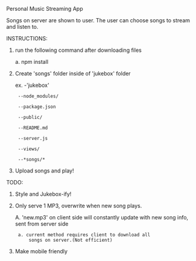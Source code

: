 Personal Music Streaming App

Songs on server are shown to user. The user can choose songs to stream and listen to.

INSTRUCTIONS:

1. run the following command after downloading files
	
	a. npm install

2. Create 'songs' folder inside of 'jukebox' folder
	
	ex. -'jukebox'
		
		--node_modules/
		
		--package.json
		
		--public/
		
		--README.md
		
		--server.js

		--views/
		
		--*songs/*


3. Upload songs and play!


TODO:
1. Style and Jukebox-ify!

2. Only serve 1 MP3, overwrite when new song plays.

	A. 'new.mp3' on client side will constantly update with
		new song info, sent from server side

		a. current method requires client to download all
			songs on server.(Not efficient)

3. Make mobile friendly